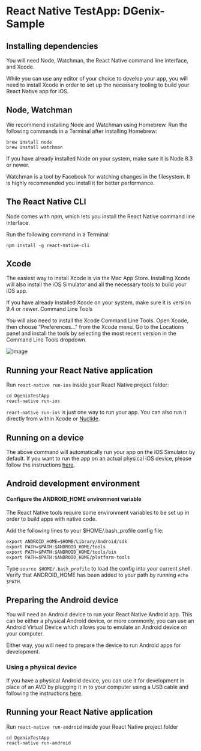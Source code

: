 # React Native TestApp: DGenix-Sample

## Installing dependencies

You will need Node, Watchman, the React Native command line interface, and Xcode.

While you can use any editor of your choice to develop your app, you will need to install Xcode in order to set up the necessary tooling to build your React Native app for iOS.

## Node, Watchman

We recommend installing Node and Watchman using Homebrew. Run the following commands in a Terminal after installing Homebrew:

```
brew install node
brew install watchman
```

If you have already installed Node on your system, make sure it is Node 8.3 or newer.

Watchman is a tool by Facebook for watching changes in the filesystem. It is highly recommended you install it for better performance.

## The React Native CLI

Node comes with npm, which lets you install the React Native command line interface.

Run the following command in a Terminal:

```
npm install -g react-native-cli
```

## Xcode

The easiest way to install Xcode is via the Mac App Store. Installing Xcode will also install the iOS Simulator and all the necessary tools to build your iOS app.

If you have already installed Xcode on your system, make sure it is version 9.4 or newer.
Command Line Tools

You will also need to install the Xcode Command Line Tools. Open Xcode, then choose "Preferences..." from the Xcode menu. Go to the Locations panel and install the tools by selecting the most recent version in the Command Line Tools dropdown.

![Image](https://facebook.github.io/react-native/docs/assets/GettingStartedXcodeCommandLineTools.png)

## Running your React Native application

Run `react-native run-ios` inside your React Native project folder:

```
cd DgenixTestApp
react-native run-ios
```

`react-native run-ios` is just one way to run your app. You can also run it directly from within Xcode or [Nuclide](https://nuclide.io/).

## Running on a device

The above command will automatically run your app on the iOS Simulator by default. If you want to run the app on an actual physical iOS device, please follow the instructions [here](https://facebook.github.io/react-native/docs/running-on-device/).

## Android development environment

#### Configure the ANDROID_HOME environment variable

The React Native tools require some environment variables to be set up in order to build apps with native code.

Add the following lines to your $HOME/.bash_profile config file:

```
export ANDROID_HOME=$HOME/Library/Android/sdk
export PATH=$PATH:$ANDROID_HOME/tools
export PATH=$PATH:$ANDROID_HOME/tools/bin
export PATH=$PATH:$ANDROID_HOME/platform-tools
```

Type `source $HOME/.bash_profile` to load the config into your current shell. Verify that ANDROID_HOME has been added to your path by running `echo $PATH`.

## Preparing the Android device

You will need an Android device to run your React Native Android app. This can be either a physical Android device, or more commonly, you can use an Android Virtual Device which allows you to emulate an Android device on your computer.

Either way, you will need to prepare the device to run Android apps for development.

### Using a physical device

If you have a physical Android device, you can use it for development in place of an AVD by plugging it in to your computer using a USB cable and following the instructions [here](https://facebook.github.io/react-native/docs/running-on-device/).

## Running your React Native application

Run `react-native run-android` inside your React Native project folder

```
cd DgenixTestApp
react-native run-android
```